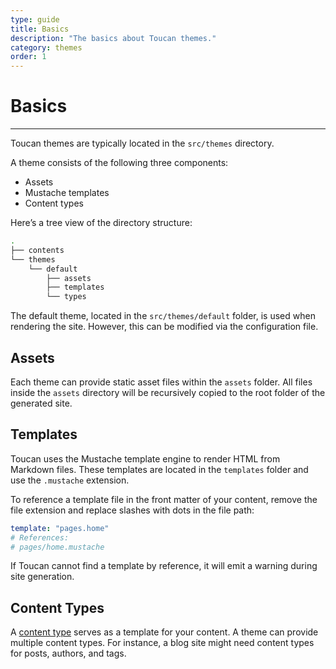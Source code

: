 ```yaml
---
type: guide
title: Basics
description: "The basics about Toucan themes."
category: themes
order: 1
---
```


# Basics
---

Toucan themes are typically located in the `src/themes` directory.

A theme consists of the following three components:
- Assets
- Mustache templates
- Content types

Here’s a tree view of the directory structure:

```sh
.
├── contents
└── themes
    └── default
        ├── assets
        ├── templates
        └── types
```

The default theme, located in the `src/themes/default` folder, is used when rendering the site. However, this can be modified via the configuration file.

## Assets

Each theme can provide static asset files within the `assets` folder. All files inside the `assets` directory will be recursively copied to the root folder of the generated site.

## Templates

Toucan uses the Mustache template engine to render HTML from Markdown files. These templates are located in the `templates` folder and use the `.mustache` extension.

To reference a template file in the front matter of your content, remove the file extension and replace slashes with dots in the file path:

```yaml
template: "pages.home" 
# References:
# pages/home.mustache
```

If Toucan cannot find a template by reference, it will emit a warning during site generation.

## Content Types

A [content type](/docs/themes/content-types) serves as a template for your content. A theme can provide multiple content types. For instance, a blog site might need content types for posts, authors, and tags.














